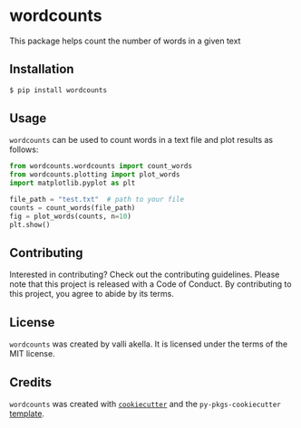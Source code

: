 # wordcounts

This package helps count the number of words in a given text

## Installation

```bash
$ pip install wordcounts
```

## Usage

`wordcounts` can be used to count words in a text file and plot results
as follows:

```python
from wordcounts.wordcounts import count_words
from wordcounts.plotting import plot_words
import matplotlib.pyplot as plt

file_path = "test.txt"  # path to your file
counts = count_words(file_path)
fig = plot_words(counts, n=10)
plt.show()
```
## Contributing

Interested in contributing? Check out the contributing guidelines. Please note that this project is released with a Code of Conduct. By contributing to this project, you agree to abide by its terms.

## License

`wordcounts` was created by valli akella. It is licensed under the terms of the MIT license.

## Credits

`wordcounts` was created with [`cookiecutter`](https://cookiecutter.readthedocs.io/en/latest/) and the `py-pkgs-cookiecutter` [template](https://github.com/py-pkgs/py-pkgs-cookiecutter).
